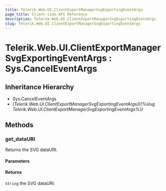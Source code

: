 ```yaml
---
title: Telerik.Web.UI.ClientExportManagerSvgExportingEventArgs
page_title: Client-side API Reference
description: Telerik.Web.UI.ClientExportManagerSvgExportingEventArgs
slug: Telerik.Web.UI.ClientExportManagerSvgExportingEventArgs
---
```


# Telerik.Web.UI.ClientExportManagerSvgExportingEventArgs : Sys.CancelEventArgs

## Inheritance Hierarchy

* Sys.CancelEventArgs
* *[Telerik.Web.UI.ClientExportManagerSvgExportingEventArgs]({%slug Telerik.Web.UI.ClientExportManagerSvgExportingEventArgs%})*


## Methods

###  get_dataURI 

Returns the SVG dataURI. 

#### Parameters

#### Returns

`String` the SVG dataURI. 

